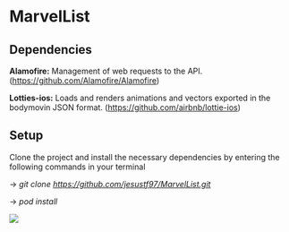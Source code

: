 # MarvelList

## Dependencies

  **Alamofire:** Management of web requests to the API. (https://github.com/Alamofire/Alamofire)

**Lotties-ios:** Loads and renders animations and vectors exported in the bodymovin JSON format. (https://github.com/airbnb/lottie-ios)

## Setup

Clone the project and install the necessary dependencies by entering the following commands in your terminal

-> *git clone https://github.com/jesustf97/MarvelList.git*

-> *pod install*


![](marvel_list.gif)
